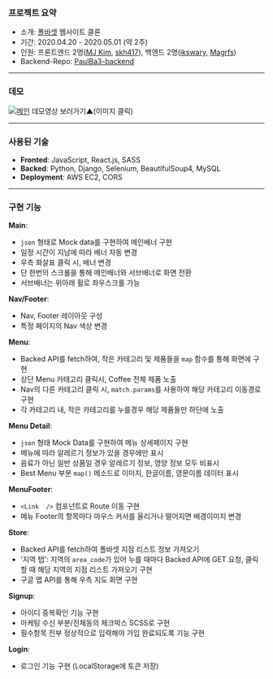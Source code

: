 
### 프로젝트 요약
-  소개: [폴바셋](https://www.baristapaulbassett.co.kr/Index.pb) 웹사이트 클론
- 기간: 2020.04.20 - 2020.05.01 (약 2주)
- 인원: 프론트엔드 2명([MJ Kim](https://github.com/howdy-mj),  [skh417](https://github.com/skh417)), 백엔드 2명([ikswary](https://github.com/ikswary), [Magrfs](https://github.com/Magrfs))
- Backend-Repo: [PaulBa3-backend](https://github.com/wecode-bootcamp-korea/PaulBa3-backend)

----

### 데모
[![메인](https://img1.daumcdn.net/thumb/R1280x0/?scode=mtistory2&fname=https%3A%2F%2Fk.kakaocdn.net%2Fdn%2FP6z83%2FbtqDQTwo9f8%2FKH1KZlrKjjdkNm9fjlyk7k%2Fimg.png)](https://youtu.be/a1vKyWHA8pE)
데모영상 보러가기▲(이미지 클릭)

----

### 사용된 기술
- **Fronted**: JavaScript, React.js, SASS
- **Backed**: Python, Django, Selenium, BeautifulSoup4, MySQL 
- **Deployment**: AWS EC2, CORS

----

### 구현 기능
**Main**:
- `json` 형태로 Mock data를 구현하여 메인배너 구현
- 일정 시간이 지남에 따라 배너 자동 변경
- 우측 화살표 클릭 시, 배너 변경
- 단 한번의 스크롤을 통해 메인배너와 서브배너로 화면 전환
- 서브배너는 위아래 휠로 좌우스크롤 가능

**Nav/Footer**:
- Nav, Footer 레이아웃 구성
- 특정 페이지의 Nav 색상 변경

**Menu**:
- Backed API를 fetch하여, 작은 카테고리 및 제품들을 `map` 함수를 통해 화면에 구현
- 상단 Menu 카테고리 클릭시, Coffee 전체 제품 노출
- Nav의 다른 카테고리 클릭 시, `match.params`를 사용하여 해당 카테고리 이동경로 구현
- 각 카테고리 내, 작은 카테고리를 누를경우 해당 제품들만 하단에 노출

**Menu Detail**:
-  `json`  형태  Mock  Data를  구현하여  메뉴  상세페이지  구현
-  메뉴에  따라  알레르기  정보가  있을  경우에만  표시
-  음료가  아닌  일반  상품일  경우  알레르기  정보,  영양  정보  모두  비표시
-  Best  Menu  부분  `map()`  메소드로  이미지,  한글이름,  영문이름  데이터  표시

**MenuFooter**:
-  `<Link  />`  컴포넌트로  Route  이동  구현
-  메뉴  Footer의  항목마다  마우스  커서를  올리거나  떨어지면  배경이미지  변경

**Store**:
- Backed API를 fetch하여 폴바셋 지점 리스트 정보 가져오기
- '지역 탭': 지역의 `area_code`가 있어 누를 때마다 Backed API에 GET 요청, 클릭 할 때 해당 지역의 지점 리스트 가져오기 구현
- 구글 맵 API를 통해 우측 지도 화면 구현

**Signup**:
-  아이디  중복확인  기능  구현
-  마케팅  수신  부분/전체동의  체크박스  SCSS로  구현
-  필수항목  전부  정상적으로  입력해야  가입  완료되도록  기능  구현

**Login**:
-  로그인  기능  구현  (LocalStorage에  토큰  저장)